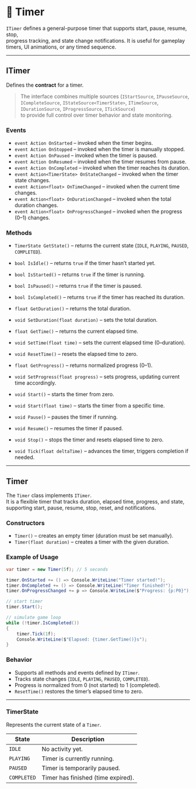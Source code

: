 # 🧩️ Timer

`ITimer` defines a general-purpose timer that supports start, pause, resume, stop,  
progress tracking, and state change notifications. It is useful for gameplay timers, UI animations, or any timed sequence.

---

## ITimer

Defines the **contract** for a timer.
> The interface combines multiple sources (`IStartSource`, `IPauseSource`, `ICompleteSource`, `IStateSource<TimerState>`, `ITimeSource`, `IDurationSource`, `IProgressSource`, `ITickSource`)  
to provide full control over timer behavior and state monitoring.

### Events

- `event Action OnStarted` – invoked when the timer begins.
- `event Action OnStopped` – invoked when the timer is manually stopped.
- `event Action OnPaused` – invoked when the timer is paused.
- `event Action OnResumed` – invoked when the timer resumes from pause.
- `event Action OnCompleted` – invoked when the timer reaches its duration.
- `event Action<TimerState> OnStateChanged` – invoked when the timer state changes.
- `event Action<float> OnTimeChanged` – invoked when the current time changes.
- `event Action<float> OnDurationChanged` – invoked when the total duration changes.
- `event Action<float> OnProgressChanged` – invoked when the progress (0–1) changes.

### Methods

- `TimerState GetState()` – returns the current state (`IDLE`, `PLAYING`, `PAUSED`, `COMPLETED`).
- `bool IsIdle()` – returns `true` if the timer hasn’t started yet.
- `bool IsStarted()` – returns `true` if the timer is running.
- `bool IsPaused()` – returns `true` if the timer is paused.
- `bool IsCompleted()` – returns `true` if the timer has reached its duration.

- `float GetDuration()` – returns the total duration.
- `void SetDuration(float duration)` – sets the total duration.

- `float GetTime()` – returns the current elapsed time.
- `void SetTime(float time)` – sets the current elapsed time (0–duration).
- `void ResetTime()` – resets the elapsed time to zero.

- `float GetProgress()` – returns normalized progress (0–1).
- `void SetProgress(float progress)` – sets progress, updating current time accordingly.

- `void Start()` – starts the timer from zero.
- `void Start(float time)` – starts the timer from a specific time.
- `void Pause()` – pauses the timer if running.
- `void Resume()` – resumes the timer if paused.
- `void Stop()` – stops the timer and resets elapsed time to zero.
- `void Tick(float deltaTime)` – advances the timer, triggers completion if needed.

---

## Timer

The `Timer` class implements `ITimer`.  
It is a flexible timer that tracks duration, elapsed time, progress, and state, supporting start, pause, resume, stop, reset, and notifications.

### Constructors

- `Timer()` – creates an empty timer (duration must be set manually).
- `Timer(float duration)` – creates a timer with the given duration.

### Example of Usage

```csharp
var timer = new Timer(5f); // 5 seconds

timer.OnStarted += () => Console.WriteLine("Timer started!");
timer.OnCompleted += () => Console.WriteLine("Timer finished!");
timer.OnProgressChanged += p => Console.WriteLine($"Progress: {p:P0}");

// start timer
timer.Start();

// simulate game loop
while (!timer.IsCompleted())
{
    timer.Tick(1f);
    Console.WriteLine($"Elapsed: {timer.GetTime()}s");
}
```
### Behavior

- Supports all methods and events defined by `ITimer`.
- Tracks state changes (`IDLE`, `PLAYING`, `PAUSED`, `COMPLETED`).
- Progress is normalized from 0 (not started) to 1 (completed).
- `ResetTime()` restores the timer’s elapsed time to zero.

---

### TimerState

Represents the current state of a `Timer`.

| State       | Description                        |
|-------------|------------------------------------|
| `IDLE`      | No activity yet.                   |
| `PLAYING`   | Timer is currently running.        |
| `PAUSED`    | Timer is temporarily paused.       |
| `COMPLETED` | Timer has finished (time expired). |
